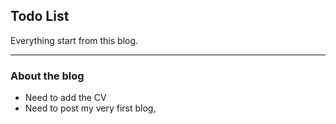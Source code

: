 ## Todo List

Everything start from this blog.

---

### About the blog

- Need to add the CV
- Need to post my very first blog,
